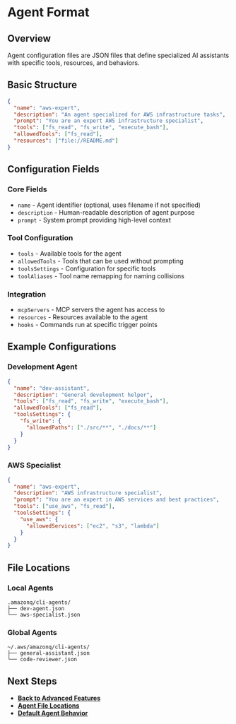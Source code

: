 # Agent Format

## Overview

Agent configuration files are JSON files that define specialized AI assistants with specific tools, resources, and behaviors.

## Basic Structure

```json
{
  "name": "aws-expert",
  "description": "An agent specialized for AWS infrastructure tasks",
  "prompt": "You are an expert AWS infrastructure specialist",
  "tools": ["fs_read", "fs_write", "execute_bash"],
  "allowedTools": ["fs_read"],
  "resources": ["file://README.md"]
}
```

## Configuration Fields

### Core Fields
- `name` - Agent identifier (optional, uses filename if not specified)
- `description` - Human-readable description of agent purpose
- `prompt` - System prompt providing high-level context

### Tool Configuration
- `tools` - Available tools for the agent
- `allowedTools` - Tools that can be used without prompting
- `toolsSettings` - Configuration for specific tools
- `toolAliases` - Tool name remapping for naming collisions

### Integration
- `mcpServers` - MCP servers the agent has access to
- `resources` - Resources available to the agent
- `hooks` - Commands run at specific trigger points

## Example Configurations

### Development Agent
```json
{
  "name": "dev-assistant",
  "description": "General development helper",
  "tools": ["fs_read", "fs_write", "execute_bash"],
  "allowedTools": ["fs_read"],
  "toolsSettings": {
    "fs_write": {
      "allowedPaths": ["./src/**", "./docs/**"]
    }
  }
}
```

### AWS Specialist
```json
{
  "name": "aws-expert", 
  "description": "AWS infrastructure specialist",
  "prompt": "You are an expert in AWS services and best practices",
  "tools": ["use_aws", "fs_read"],
  "toolsSettings": {
    "use_aws": {
      "allowedServices": ["ec2", "s3", "lambda"]
    }
  }
}
```

## File Locations

### Local Agents
```
.amazonq/cli-agents/
├── dev-agent.json
└── aws-specialist.json
```

### Global Agents
```
~/.aws/amazonq/cli-agents/
├── general-assistant.json
└── code-reviewer.json
```

## Next Steps

- **[Back to Advanced Features](../09-productivity-features.md)**
- **[Agent File Locations](./agent-locations.md)**
- **[Default Agent Behavior](./default-behavior.md)**
